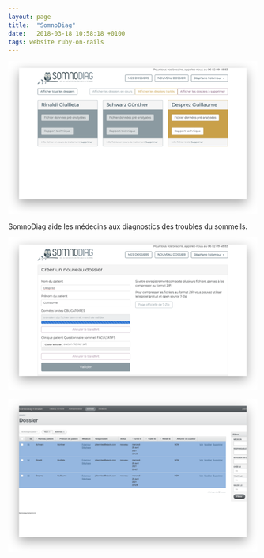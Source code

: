 ```yaml
---
layout: page
title:  "SomnoDiag"
date:   2018-03-18 10:58:18 +0100
tags: website ruby-on-rails
---
```

![Somnodiag](/assets/software/somnodiag-2.png)

SomnoDiag aide les médecins aux diagnostics des troubles du sommeils.

![Somnodiag](/assets/software/somnodiag-1.png)

![Somnodiag](/assets/software/somnodiag-3.png)
